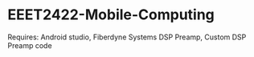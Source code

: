 # EEET2422-Mobile-Computing



Requires: Android studio, Fiberdyne Systems DSP Preamp, Custom DSP Preamp code 
